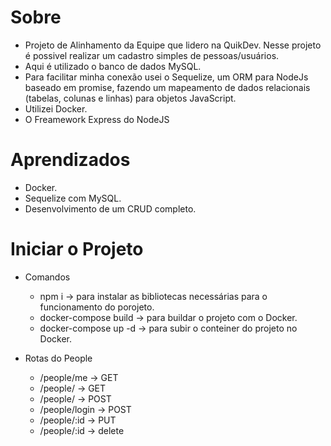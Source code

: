 # Sobre

- Projeto de Alinhamento da Equipe que lidero na QuikDev. Nesse projeto é possivel realizar um cadastro simples de pessoas/usuários.
- Aqui é utilizado o banco de dados MySQL.
- Para facilitar minha conexão usei o Sequelize, um ORM para NodeJs baseado em promise, fazendo um mapeamento de dados relacionais (tabelas, colunas e linhas) para objetos JavaScript.
- Utilizei Docker.
- O Freamework Express do NodeJS

# Aprendizados

- Docker.
- Sequelize com MySQL.
- Desenvolvimento de um CRUD completo.


# Iniciar o Projeto

- Comandos
  - npm i -> para instalar as bibliotecas necessárias para o funcionamento do porojeto.
  - docker-compose build -> para buildar o projeto com o Docker.
  - docker-compose up -d -> para subir o conteiner do projeto no Docker.

- Rotas do People
  - /people/me -> GET
  - /people/ -> GET
  - /people/ -> POST
  - /people/login -> POST
  - /people/:id -> PUT
  - /people/:id -> delete
